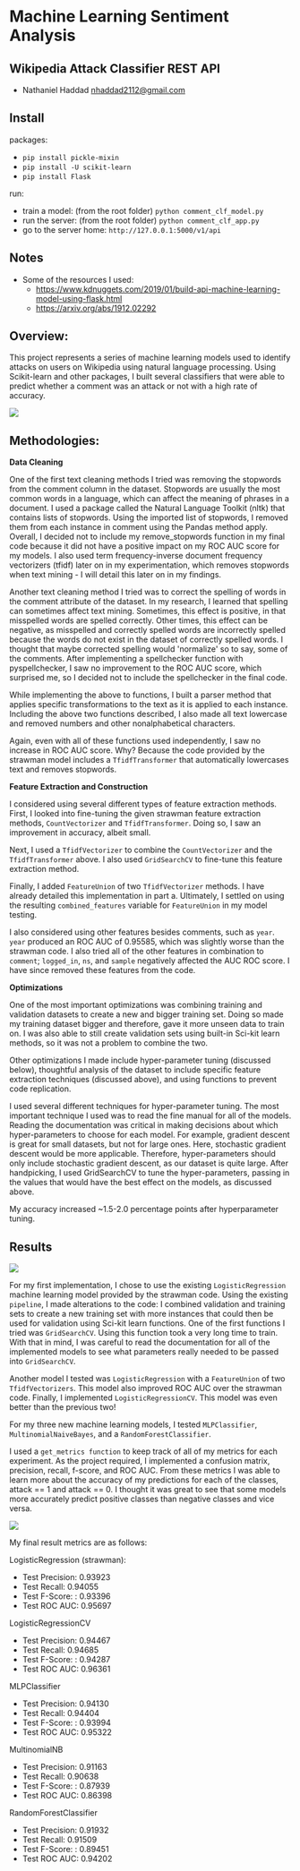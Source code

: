 # Machine Learning Sentiment Analysis

## Wikipedia Attack Classifier REST API

- Nathaniel Haddad nhaddad2112@gmail.com

## Install
packages:
- `pip install pickle-mixin`
- `pip install -U scikit-learn`
- `pip install Flask`

run:
- train a model: (from the root folder) `python comment_clf_model.py`
- run the server: (from the root folder) `python comment_clf_app.py`
- go to the server home: `http://127.0.0.1:5000/v1/api`

## Notes
- Some of the resources I used:
  - https://www.kdnuggets.com/2019/01/build-api-machine-learning-model-using-flask.html
  - https://arxiv.org/abs/1912.02292

## Overview:
This project represents a series of machine learning models used to identify attacks on users on Wikipedia using natural language processing. Using Scikit-learn and other packages, I built several classifiers that were able to predict whether a comment was an attack or not with a high rate of accuracy.

<img align="center" src="media/home.png">

## Methodologies:
**Data Cleaning**

One of the first text cleaning methods I tried was removing the stopwords from the comment column in the dataset. Stopwords are usually the most common words in a language, which can affect the meaning of phrases in a document. I used a package called the Natural Language Toolkit (nltk) that contains lists of stopwords. Using the imported list of stopwords, I removed them from each instance in comment using the Pandas method apply. Overall, I decided not to include my remove_stopwords function in my final code because it did not have a positive impact on my ROC AUC score for my models. I also used term frequency-inverse document frequency vectorizers (tfidf) later on in my experimentation, which removes stopwords when text mining - I will detail this later on in my findings.

Another text cleaning method I tried was to correct the spelling of words in the comment attribute of the dataset. In my research, I learned that spelling can sometimes affect text mining. Sometimes, this effect is positive, in that misspelled words are spelled correctly. Other times, this effect can be negative, as misspelled and correctly spelled words are incorrectly spelled because the words do not exist in the dataset of correctly spelled words. I thought that maybe corrected spelling would 'normalize' so to say, some of the comments. After implementing a spellchecker function with pyspellchecker, I saw no improvement to the ROC AUC score, which surprised me, so I decided not to include the spellchecker in the final code.

While implementing the above to functions, I built a parser method that applies specific transformations to the text as it is applied to each instance. Including the above two functions described, I also made all text lowercase and removed numbers and other nonalphabetical characters.

Again, even with all of these functions used independently, I saw no increase in ROC AUC score. Why? Because the code provided by the strawman model includes a `TfidfTransformer` that automatically lowercases text and removes stopwords.

**Feature Extraction and Construction**

I considered using several different types of feature extraction methods. First, I looked into fine-tuning the given strawman feature extraction methods, `CountVectorizer` and `TfidfTransformer`. Doing so, I saw an improvement in accuracy, albeit small.

Next, I used a `TfidfVectorizer` to combine the `CountVectorizer` and the `TfidfTransformer` above. I also used `GridSearchCV` to fine-tune this feature extraction method.

Finally, I added `FeatureUnion` of two `TfidfVectorizer` methods. I have already detailed this implementation in part a. Ultimately, I settled on using the resulting `combined_features` variable for `FeatureUnion` in my model testing.

I also considered using other features besides comments, such as `year`. `year` produced an ROC AUC of 0.95585, which was slightly worse than the strawman code. I also tried all of the other features in combination to `comment`; `logged_in`, `ns`, and `sample` negatively affected the AUC ROC score. I have since removed these features from the code.

**Optimizations**

One of the most important optimizations was combining training and validation datasets to create a new and bigger training set. Doing so made my training dataset bigger and therefore, gave it more unseen data to train on. I was also able to still create validation sets using built-in Sci-kit learn methods, so it was not a problem to combine the two.

Other optimizations I made include hyper-parameter tuning (discussed below), thoughtful analysis of the dataset to include specific feature extraction techniques (discussed above), and using functions to prevent code replication.

I used several different techniques for hyper-parameter tuning. The most important technique I used was to read the fine manual for all of the models. Reading the documentation was critical in making decisions about which hyper-parameters to choose for each model. For example, gradient descent is great for small datasets, but not for large ones. Here, stochastic gradient descent would be more applicable. Therefore, hyper-parameters should only include stochastic gradient descent, as our dataset is quite large. After handpicking, I used GridSearchCV to tune the hyper-parameters, passing in the values that would have the best effect on the models, as discussed above.

My accuracy increased ~1.5-2.0 percentage points after hyperparameter tuning.

## Results

<img align="center" src="media/result_good.png">

For my first implementation, I chose to use the existing `LogisticRegression` machine learning model provided by the strawman code. Using the existing `pipeline`, I made alterations to the code: I combined validation and training sets to create a new training set with more instances that could then be used for validation using Sci-kit learn functions. One of the first functions I tried was `GridSearchCV`. Using this function took a very long time to train. With that in mind, I was careful to read the documentation for all of the implemented models to see what parameters really needed to be passed into `GridSearchCV`.

Another model I tested was `LogisticRegression` with a `FeatureUnion` of two `TfidfVectorizers`. This model also improved ROC AUC over the strawman code. Finally, I implemented `LogisticRegressionCV`. This model was even better than the previous two!

For my three new machine learning models, I tested `MLPClassifier`, `MultinomialNaiveBayes`, and a `RandomForestClassifier`.

I used a `get_metrics function` to keep track of all of my metrics for each experiment. As the project required, I implemented a confusion matrix, precision, recall, f-score, and ROC AUC. From these metrics I was able to learn more about the accuracy of my predictions for each of the classes, attack == 1 and attack == 0. I thought it was great to see that some models more accurately predict positive classes than negative classes and vice versa.

<img align="center" src="media/result_bad.png">

My final result metrics are as follows:

LogisticRegression (strawman):
- Test Precision: 0.93923
- Test Recall: 0.94055
- Test F-Score: : 0.93396
- Test ROC AUC: 0.95697

LogisticRegressionCV 
- Test Precision: 0.94467
- Test Recall: 0.94685
- Test F-Score: : 0.94287
- Test ROC AUC: 0.96361

MLPClassifier 
- Test Precision: 0.94130
- Test Recall: 0.94404
- Test F-Score: : 0.93994
- Test ROC AUC: 0.95322

MultinomialNB
- Test Precision: 0.91163
- Test Recall: 0.90638 
- Test F-Score: : 0.87939
- Test ROC AUC: 0.86398

RandomForestClassifier
- Test Precision: 0.91932
- Test Recall: 0.91509
- Test F-Score: : 0.89451
- Test ROC AUC: 0.94202
